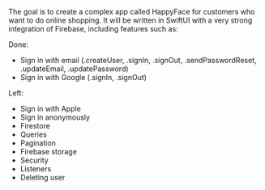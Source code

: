 The goal is to create a complex app called HappyFace for customers who want to do online shopping. It will be written in SwiftUI with a very strong integration of Firebase, including features such as:

Done:
- Sign in with email (.createUser, .signIn, .signOut, .sendPasswordReset, .updateEmail, .updatePassword)
- Sign in with Google (.signIn, .signOut)
  
Left:
- Sign in with Apple
- Sign in anonymously
- Firestore
- Queries
- Pagination
- Firebase storage
- Security
- Listeners
- Deleting user
